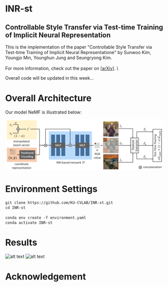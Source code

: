 # INR-st
## Controllable Style Transfer via Test-time Training of Implicit Neural Representation
This is the implementation of the paper "Controllable Style Transfer via Test-time Training of Implicit Neural Representatione" by Sunwoo Kim, Youngjo Min, Younghun Jung and Seungryong Kim. \
\
For more information, check out the paper on [[arXiv](https://arxiv.org/pdf/2210.02689.pdf)]. \

Overall code will be updated in this week...

# Overall Architecture

Our model NeMF is illustrated below:


![alt text](/images/structure.png)


# Environment Settings

```
git clone https://github.com/KU-CVLAB/INR-st.git 
cd INR-st

conda env create -f environment.yaml
conda activate INR-st
```
# Results

![alt text](/images/Visualization.png)
![alt text](/images/Qual_Pascal.png)


# Acknowledgement <a name="Acknowledgement"></a>


